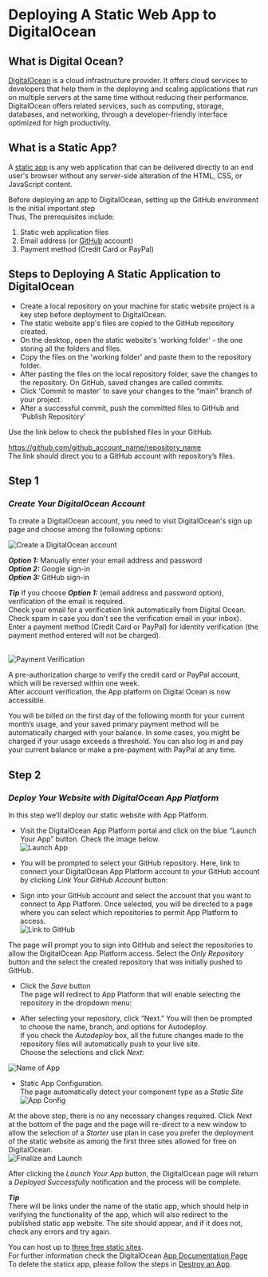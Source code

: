 # Deploying A Static Web App to DigitalOcean <br>

## What is Digital Ocean?
[DigitalOcean](https://www.digitalocean.com/) is a cloud infrastructure provider. It offers cloud services to developers that help them in the deploying and scaling applications that run on multiple servers at the same time without reducing their performance.<br>
DigitalOcean offers related services, such as computing, storage, databases, and networking, through a developer-friendly interface optimized for high productivity.<br>

## What is a Static App? <br>

A [static app](https://accella.net/knowledgebase/advice/whats-the-difference-between-a-dynamic-and-a-static-mobile-app/) is any web application that can be delivered directly to an end user's browser without any server-side alteration of the HTML, CSS, or JavaScript content.<br>

Before deploying an app to DigitalOcean, setting up the GitHub environment is the initial important step <br>
Thus, 
The prerequisites include:
1. Static web application files
2. Email address (or [GitHub](https://github.com/) account)
3. Payment method (Credit Card or PayPal) <br>

## Steps to Deploying A Static Application to DigitalOcean <br>

- Create a local repository on your machine for static website project is a key step before deployment to DigitalOcean.<br>
- The static website app's files are copied to the GitHub repository created.<br>
- On the desktop, open the static website's 'working folder' - the one storing all the folders and files.<br>
- Copy the files on the 'working folder' and paste them to the repository folder.<br>
- After pasting the files on the local repository folder, save the changes to the repository. On GitHub, saved changes are called commits.<br>
- Click 'Commit to master' to save your changes to the “main” branch of your project.
- After a successful commit, push the committed files to GitHub and 'Publish Repository'<br>

Use the link below to check the published files in your GitHub. <br>

https://github.com/github_account_name/repository_name <br>
The link should direct you to a GitHub account with repository’s files.<br>
## Step 1
### *Create Your DigitalOcean Account*

To create a DigitalOcean account, you need to visit DigitalOcean's sign up page and choose among the following options:<br>

<img src="./DigitalOceanPNGs/sign-up-screen.PNG" alt="Create a DigitalOcean account"/><br>

***Option 1:*** Manually enter your email address and password <br>
***Option 2:*** Google sign-in <br>
***Option 3:*** GitHub sign-in <br>

***Tip***
If you choose ***Option 1:*** (email address and password option), verification of the email is required. <br>
Check your email for a verification link automatically from Digital Ocean.<br> 
Check spam in case you don't see the verification email in your inbox). <br>
Enter a payment method (Credit Card or PayPal) for identity verification (the payment method entered will not be charged). <br>

<br>
<img src="./DigitalOceanPNGs/verify-digital-ocean.PNG" alt="Payment Verification"/>
<br>

A pre-authorization charge to verify the credit card or PayPal account, which will be reversed within one week.<br>
After account verification, the App platform on Digital Ocean is now accessible.<br>

You will be billed on the first day of the following month for your current month’s usage, and your saved primary payment method will be automatically charged with your balance. 
In some cases, you might be charged if your usage exceeds a threshold. You can also log in and pay your current balance or make a pre-payment with PayPal at any time.<br>


## Step 2

### *Deploy Your Website with DigitalOcean App Platform*

In this step we’ll deploy our static website with App Platform. <br>

* Visit the DigitalOcean App Platform portal and click on the blue “Launch Your App” button. Check the image below.<br>
<img src="./DigitalOceanPNGs/app-platform-home.png" alt="Launch App"/> <br>

* You will be prompted to select your GitHub repository.
Here, link to connect your DigitalOcean App Platform account to your GitHub account by clicking *Link Your GitHub Account* button:

* Sign into your GitHub account and select the account that you want to connect to App Platform. 
Once selected, you will be directed to a page where you can select which repositories to permit App Platform to access. <br>
<img src="./DigitalOceanPNGs/link-new-app.png" alt="Link to GitHub"/><br>

The page will prompt you to sign into GitHub and select the repositories to allow the DigitalOcean App Platform access. Select the *Only Repository* button and the select the created repository that was initially pushed to GitHub.<br>

* Click the *Save* button <br>
The page will redirect to App Platform that will enable selecting the repository in the dropdown menu: <br>

* After selecting your repository, click “Next.” 
You will then be prompted to choose the name, branch, and options for Autodeploy. <br>
If you check the *Autodeploy* box, all the future changes made to the repository files will automatically push to your live site.<br>
Choose the selections and click *Next*: <br>



<img src="./DigitalOceanPNGs/name-your-app.png" alt="Name of App"/><br>

* Static App Configuration.<br>
The page automatically detect your component type as a *Static Site* <br>
<img src="./DigitalOceanPNGs/config-your-app.png" alt="App Config"/><br>

At the above step, there is no any necessary changes required. Click *Next* at the bottom of the page and the page will re-direct to a new window to allow the selection of a *Starter* use plan in case you prefer the deployment of the static website as among the first three sites allowed for free on DigitalOcean.<br>
<img src="./DigitalOceanPNGs/finalize-and-launch.png" alt="Finalize and Launch"/><br>

After clicking the *Launch Your App* button, the DigitalOcean page will return a *Deployed Successfully* notification and the process will be complete. <br>

***Tip***<br>
There will be links under the name of the static app, which should help in verifying the functionality of the app, which will also redirect to the published static app website. The site should appear, and if it does not, check any errors and try again. <br>

 You can host up to [three free static sites](https://docs.digitalocean.com/products/app-platform/#free-and-professional-tiers). <br>
 For further information check the DigitalOcean [App Documentation Page](https://docs.digitalocean.com/products/app-platform/)<br>
 To delete the staticx app, please follow the steps in [Destroy an App](https://docs.digitalocean.com/products/app-platform/quickstart/#destroy-an-app).<br>


